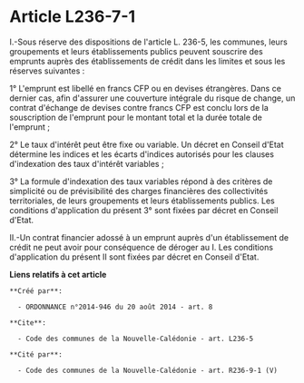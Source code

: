 # Article L236-7-1

I.-Sous réserve des dispositions de l'article L. 236-5, les communes, leurs groupements et leurs établissements publics
peuvent souscrire des emprunts auprès des établissements de crédit dans les limites et sous les réserves suivantes : 

1° L'emprunt est libellé en francs CFP ou en devises étrangères. Dans ce dernier cas, afin d'assurer une couverture intégrale
du risque de change, un contrat d'échange de devises contre francs CFP est conclu lors de la souscription de l'emprunt pour
le montant total et la durée totale de l'emprunt ; 

2° Le taux d'intérêt peut être fixe ou variable. Un décret en Conseil d'Etat détermine les indices et les écarts d'indices
autorisés pour les clauses d'indexation des taux d'intérêt variables ; 

3° La formule d'indexation des taux variables répond à des critères de simplicité ou de prévisibilité des charges financières
des collectivités territoriales, de leurs groupements et leurs établissements publics. Les conditions d'application du
présent 3° sont fixées par décret en Conseil d'Etat. 

II.-Un contrat financier adossé à un emprunt auprès d'un établissement de crédit ne peut avoir pour conséquence de déroger au
I. Les conditions d'application du présent II sont fixées par décret en Conseil d'Etat.

**Liens relatifs à cet article**

	**Créé par**:

	  - ORDONNANCE n°2014-946 du 20 août 2014 - art. 8

	**Cite**:

	  - Code des communes de la Nouvelle-Calédonie - art. L236-5

	**Cité par**:

	  - Code des communes de la Nouvelle-Calédonie - art. R236-9-1 (V)
